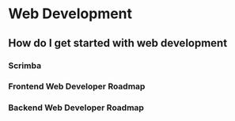 # Web Development

## How do I get started with web development

### Scrimba

<LevelWithButton  desc="Scrimba is a next-generation platform for learning how to code. Scrimba's screencasts enable you to interact with the code directly in the player. This way, you'll have more fun and learn faster." image="https://scrimba.com/static/art/castcover.png" button="Start Learning" link="https://scrimba.com" />

### Frontend Web Developer Roadmap

<LevelWithButton :imageRight="false"  desc="A community-created roadmap for modern frontend web development." image="/images/frontend-roadmap.png" button="Check it out!" link="https://roadmap.sh/frontend" />

### Backend Web Developer Roadmap

<LevelWithButton desc="A community-created roadmap for modern backend web development." image="/images/backend-roadmap.png" button="Check it out!" link="https://roadmap.sh/backend" />